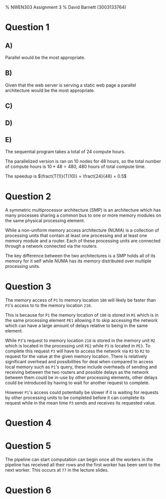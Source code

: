 % NWEN303 Assignment 3
% David Barnett (3003133764)

# Question 1

## A)

Parallel would be the most appropriate.
<!-- WHY -->
## B)

Given that the web server is serving a static web page a parallel architecture
would be the most appropriate.
<!-- WHY -->

## C)


<!-- WHY -->

## D)

## E)

The sequential program takes a total of 24 compute hours.

The parallelized version is ran on 10 nodes for 48 hours, so
the total number of compute hours is $10 * 48 = 480$, 480 hours 
of total compute time.

The speedup is $\fract{T(1)}{T(10)} = \fract{24}{48} = 0.5$ 

# Question 2

A symmetric multiprocessor architecture (SMP) is an architecture which has many processes
sharing a common bus to one or more memory modules on the same physical processing element.

While a non-uniform memory access architecture (NUMA) is a collection of processing units that contain
at least one processing and at least one memory module and a router. Each of these processing
units are connected through a network connected via the routers.

The key difference between the two architectures is a SMP holds all of its memory for it self
while NUMA has its memory distributed over multiple processing units.

# Question 3

The memory access of `P1` to memory location `100` will likely be faster than `P3`'s access to 
to the memory location `210`.

This is because for `P1` the memory location of `100` is stored in `M1` which is in the same processing
element `PE1` allowing it to skip accessing the network which can have a large amount of 
delays relative to being in the same element. 

While `P3`'s request to memory location `210` is stored in the memory unit `M2` which is located in
the processing unit `PE2` while `P3` is located in `PE3`. To complete this request `P3` will have
to access the network via `R3` to `R2` to request for the value at the given memory location.
There is relatively significant overhead and possibilities for deal when compared to access local memory
such as `P1`'s query, these include overheads of sending and receiving between the two routers and
possible delays as the network between them could be in-use by other processing elements, other
delays could be introduced by having to wait for another request to complete.

However `P1`'s access could potentially be slower if it is waiting for requests by other processing units
to be completed before it can complete its request while in the mean time `P3` sends and receives its
requested value.

# Question 4

# Question 5

The pipeline can start computation can begin once all the workers in the pipeline
has received all their rows and the first worker has been sent to the next worker.
This occurs at `T7` in the lecture slides.

# Question 6
